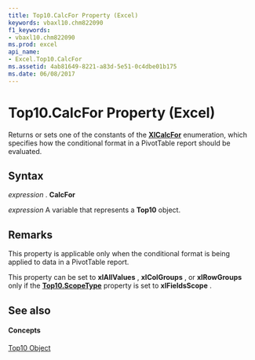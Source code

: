 ```yaml
---
title: Top10.CalcFor Property (Excel)
keywords: vbaxl10.chm822090
f1_keywords:
- vbaxl10.chm822090
ms.prod: excel
api_name:
- Excel.Top10.CalcFor
ms.assetid: 4ab81649-8221-a83d-5e51-0c4dbe01b175
ms.date: 06/08/2017
---
```



# Top10.CalcFor Property (Excel)

Returns or sets one of the constants of the  **[XlCalcFor](Excel.XlCalcFor.md)** enumeration, which specifies how the conditional format in a PivotTable report should be evaluated.


## Syntax

 _expression_ . **CalcFor**

 _expression_ A variable that represents a **Top10** object.


## Remarks

This property is applicable only when the conditional format is being applied to data in a PivotTable report.

This property can be set to  **xlAllValues** , **xlColGroups** , or **xlRowGroups** only if the **[Top10.ScopeType](Excel.Top10.ScopeType.md)** property is set to **xlFieldsScope** .


## See also


#### Concepts


[Top10 Object](Excel.Top10.md)

